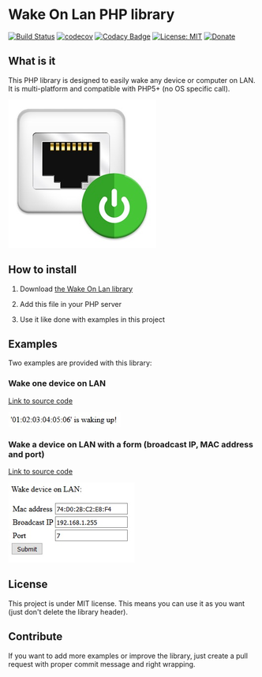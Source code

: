 # Wake On Lan PHP library
[![Build Status](https://travis-ci.org/QuentinCG/Wake-On-Lan.svg?branch=master)](https://travis-ci.org/QuentinCG/Wake-On-Lan) [![codecov](https://codecov.io/gh/QuentinCG/Wake-On-Lan/branch/master/graph/badge.svg)](https://codecov.io/gh/QuentinCG/Wake-On-Lan) [![Codacy Badge](https://api.codacy.com/project/badge/Grade/9885f1d5340c450681d7cdd3c86d32f0)](https://www.codacy.com/manual/QuentinCG/Wake-On-Lan?utm_source=github.com&amp;utm_medium=referral&amp;utm_content=QuentinCG/Wake-On-Lan&amp;utm_campaign=Badge_Grade)  [![License: MIT](https://img.shields.io/badge/License-MIT-brightgreen.svg)](https://github.com/QuentinCG/Wake-On-Lan/blob/master/LICENSE.md) [![Donate](https://img.shields.io/badge/Donate-PayPal-blue.svg)](https://paypal.me/QuentinCG)

## What is it

This PHP library is designed to easily wake any device or computer on LAN.
It is multi-platform and compatible with PHP5+ (no OS specific call).

<img src="images/wakeOnLan.jpg" width="300">

## How to install

1) Download <a target="_blank" href="https://github.com/QuentinCG/Wake-On-Lan/blob/master/utils/wakeOnLan.php">the Wake On Lan library</a>

2) Add this file in your PHP server

3) Use it like done with examples in this project

## Examples

Two examples are provided with this library:

### Wake one device on LAN
<a target="_blank" href="https://github.com/QuentinCG/Wake-On-Lan/blob/master/examples/BasicWakeDeviceOnLan/index.php">Link to source code

<img src="images/basicExample.jpg"></a>

### Wake a device on LAN with a form (broadcast IP, MAC address and port)
<a target="_blank" href="https://github.com/QuentinCG/Wake-On-Lan/blob/master/examples/WakeDeviceOnLanGui/index.php">Link to source code

<img src="images/guiExample.jpg"></a>

## License

This project is under MIT license. This means you can use it as you want (just don't delete the library header).

## Contribute

If you want to add more examples or improve the library, just create a pull request with proper commit message and right wrapping.
